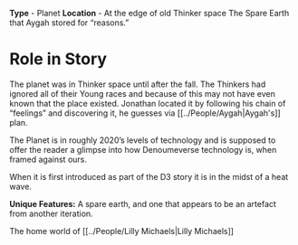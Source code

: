 **Type** - Planet
**Location** - At the edge of old Thinker space
The Spare Earth that Aygah stored for “reasons.”

# Role in Story  
The planet was in Thinker space until after the fall. The Thinkers had ignored all of their Young races and because of this may not have even known that the place existed. Jonathan located it by following his chain of “feelings” and discovering it, he guesses via [[../People/Aygah|Aygah's]] plan. 

The Planet is in roughly 2020’s levels of technology and is supposed to offer the reader a glimpse into how Denoumeverse technology is, when framed against ours. 

 When it is first introduced as part of the D3 story it is in the midst of a heat wave. 

**Unique Features:** A spare earth, and one that appears to be an artefact from another iteration. 

The home world of [[../People/Lilly Michaels|Lilly Michaels]]
